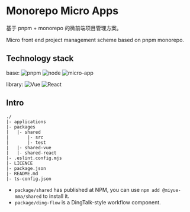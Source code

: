 # Monorepo Micro Apps

基于 pnpm + monorepo 的微前端项目管理方案。

Micro front end project management scheme based on pnpm monorepo.

## Technology stack

base: ![pnpm](https://badgen.net/badge/pnpm/8.15) ![node](https://badgen.net/badge/node/18+) ![micro-app](https://badgen.net/badge/micro-app/1.0.0)

library: ![Vue](https://badgen.net/badge/vue/3.x) ![React](https://badgen.net/badge/react/18.x)

## Intro

```
./
|- applications
|- packages
|   |- shared
|       |- src
|       |- test
|   |- shared-vue
|   |- shared-react
|- .eslint.config.mjs
|- LICENCE
|- package.json
|- README.md
|- ts-config.json
```

- `package/shared` has published at NPM, you can use `npm add @miyue-mma/shared` to install it.
- `package/ding-flow` is a DingTalk-style workflow component.

